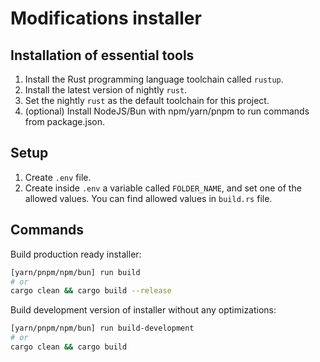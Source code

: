 # Modifications installer

## Installation of essential tools

1. Install the Rust programming language toolchain called `rustup`.
2. Install the latest version of nightly `rust`.
3. Set the nightly `rust` as the default toolchain for this project.
4. (optional) Install NodeJS/Bun with npm/yarn/pnpm to run commands from package.json.

## Setup

1. Create `.env` file.
2. Create inside `.env` a variable called `FOLDER_NAME`, and set one of the allowed values. You can find allowed values in `build.rs` file.

## Commands

Build production ready installer:

```sh
[yarn/pnpm/npm/bun] run build
# or
cargo clean && cargo build --release
```

Build development version of installer without any optimizations:

```sh
[yarn/pnpm/npm/bun] run build-development
# or
cargo clean && cargo build
```
